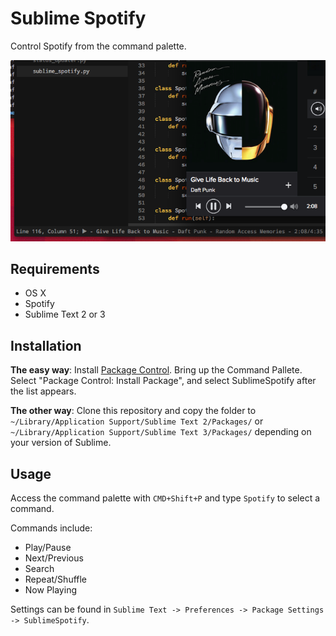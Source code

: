 Sublime Spotify
===============

Control Spotify from the command palette.

![screenshot](screenshot.png)

Requirements
------------
* OS X
* Spotify
* Sublime Text 2 or 3

Installation
-------
**The easy way**: Install [Package Control](https://sublime.wbond.net/installation). Bring up the Command Pallete. Select "Package Control: Install Package", and select SublimeSpotify after the list appears.

**The other way**: Clone this repository and copy the folder to `~/Library/Application Support/Sublime Text 2/Packages/` or `~/Library/Application Support/Sublime Text 3/Packages/` depending on your version of Sublime.

Usage
-----
Access the command palette with `CMD+Shift+P` and type `Spotify` to select a command.

Commands include:
* Play/Pause
* Next/Previous
* Search
* Repeat/Shuffle
* Now Playing

Settings can be found in `Sublime Text -> Preferences -> Package Settings -> SublimeSpotify`. 
